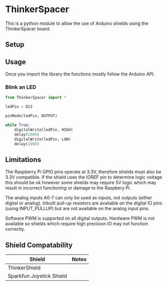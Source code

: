 ﻿# ThinkerSpacer
This is a python module to allow the use of Arduino shields using the ThinkerSpacer board.

## Setup

## Usage

Once you import the library the functions mostly follow the Arduino API.

### Blink an LED
```python
from ThinkerSpacer import *

ledPin = D13

pinMode(ledPin, OUTPUT)

while True:
    digitalWrite(ledPin, HIGH)
    delay(1000)
    digitalWrite(ledPin, LOW)
    delay(1000)
```

## Limitations
The Raspberry Pi GPIO pins operate at 3.3V, therefore shields must also be 3.3V compatible.
If the shield uses the IOREF pin to determine logic voltage this should be ok however some shields may require 5V logic which may result in incorrect functioning or damage to the Raspbery Pi.

The analog inputs A0-7 can only be used as inputs, not outputs (either digital or analog).
Inbuilt pull-up resistors are available on the digital IO pins (using INPUT_PULLUP) but are not available on the analog input pins.

Software PWM is supported on all digital outputs.
Hardware PWM is not available so shields which require high precision IO may not function correctly.

## Shield Compatability

| Shield                   | Notes |
| ------------------------ | ----- |
| ThinkerShield            |       |
| Sparkfun Joystick Shield |       |

